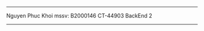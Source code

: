 *************************
Nguyen Phuc Khoi 
mssv: B2000146
CT-44903
BackEnd  2
*************************
